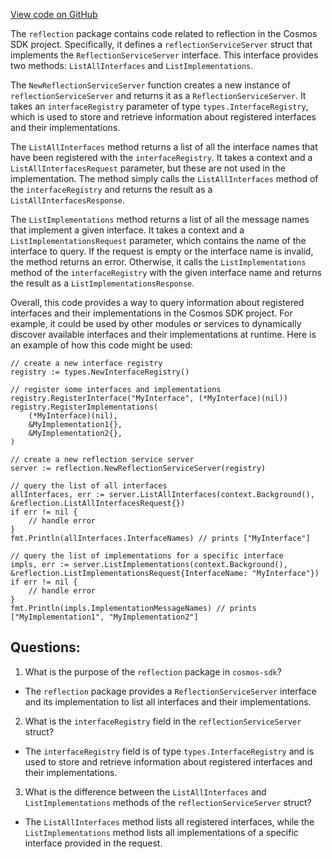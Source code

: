 [View code on GitHub](https://github.com/cosmos/cosmos-sdk/blob/main/client/grpc/reflection/reflection.go)

The `reflection` package contains code related to reflection in the Cosmos SDK project. Specifically, it defines a `reflectionServiceServer` struct that implements the `ReflectionServiceServer` interface. This interface provides two methods: `ListAllInterfaces` and `ListImplementations`.

The `NewReflectionServiceServer` function creates a new instance of `reflectionServiceServer` and returns it as a `ReflectionServiceServer`. It takes an `interfaceRegistry` parameter of type `types.InterfaceRegistry`, which is used to store and retrieve information about registered interfaces and their implementations.

The `ListAllInterfaces` method returns a list of all the interface names that have been registered with the `interfaceRegistry`. It takes a context and a `ListAllInterfacesRequest` parameter, but these are not used in the implementation. The method simply calls the `ListAllInterfaces` method of the `interfaceRegistry` and returns the result as a `ListAllInterfacesResponse`.

The `ListImplementations` method returns a list of all the message names that implement a given interface. It takes a context and a `ListImplementationsRequest` parameter, which contains the name of the interface to query. If the request is empty or the interface name is invalid, the method returns an error. Otherwise, it calls the `ListImplementations` method of the `interfaceRegistry` with the given interface name and returns the result as a `ListImplementationsResponse`.

Overall, this code provides a way to query information about registered interfaces and their implementations in the Cosmos SDK project. For example, it could be used by other modules or services to dynamically discover available interfaces and their implementations at runtime. Here is an example of how this code might be used:

```
// create a new interface registry
registry := types.NewInterfaceRegistry()

// register some interfaces and implementations
registry.RegisterInterface("MyInterface", (*MyInterface)(nil))
registry.RegisterImplementations(
    (*MyInterface)(nil),
    &MyImplementation1{},
    &MyImplementation2{},
)

// create a new reflection service server
server := reflection.NewReflectionServiceServer(registry)

// query the list of all interfaces
allInterfaces, err := server.ListAllInterfaces(context.Background(), &reflection.ListAllInterfacesRequest{})
if err != nil {
    // handle error
}
fmt.Println(allInterfaces.InterfaceNames) // prints ["MyInterface"]

// query the list of implementations for a specific interface
impls, err := server.ListImplementations(context.Background(), &reflection.ListImplementationsRequest{InterfaceName: "MyInterface"})
if err != nil {
    // handle error
}
fmt.Println(impls.ImplementationMessageNames) // prints ["MyImplementation1", "MyImplementation2"]
```
## Questions: 
 1. What is the purpose of the `reflection` package in `cosmos-sdk`?
- The `reflection` package provides a `ReflectionServiceServer` interface and its implementation to list all interfaces and their implementations.

2. What is the `interfaceRegistry` field in the `reflectionServiceServer` struct?
- The `interfaceRegistry` field is of type `types.InterfaceRegistry` and is used to store and retrieve information about registered interfaces and their implementations.

3. What is the difference between the `ListAllInterfaces` and `ListImplementations` methods of the `reflectionServiceServer` struct?
- The `ListAllInterfaces` method lists all registered interfaces, while the `ListImplementations` method lists all implementations of a specific interface provided in the request.